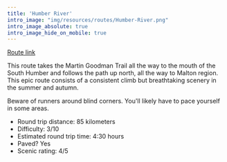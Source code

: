 ```yaml
---
title: 'Humber River'
intro_image: "img/resources/routes/Humber-River.png"
intro_image_absolute: true
intro_image_hide_on_mobile: true
---
```


[Route link](https://www.strava.com/routes/16053567)

This route takes the Martin Goodman Trail all the
way to the mouth of the South Humber and follows
the path up north, all the way to Malton region.
This epic route consists of a consistent climb
but breathtaking scenery in the summer and autumn.

Beware of runners around blind corners. You'll likely
have to pace yourself in some areas.

- Round trip distance: 85 kilometers
- Difficulty: 3/10
- Estimated round trip time: 4:30 hours
- Paved? Yes
- Scenic rating: 4/5
